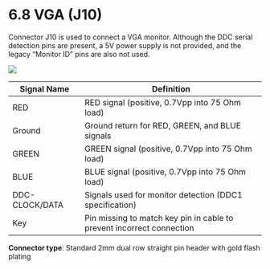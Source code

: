# 6.8 VGA (J10)

Connector J10 is used to connect a VGA monitor. Although the DDC serial detection pins are present, a 5V power supply is not provided, and the legacy “Monitor ID” pins are also not used.

![](broken-reference)

| Signal Name    | Definition                                                            |
| -------------- | --------------------------------------------------------------------- |
| RED            | RED signal (positive, 0.7Vpp into 75 Ohm load)                        |
| Ground         | Ground return for RED, GREEN, and BLUE signals                        |
| GREEN          | GREEN signal (positive, 0.7Vpp into 75 Ohm load)                      |
| BLUE           | BLUE signal (positive, 0.7Vpp into 75 Ohm load)                       |
| DDC-CLOCK/DATA | Signals used for monitor detection (DDC1 specification)               |
| Key            | Pin missing to match key pin in cable to prevent incorrect connection |

**Connector type**: Standard 2mm dual row straight pin header with gold flash plating
